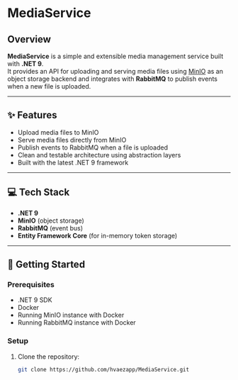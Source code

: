 # MediaService

## Overview

**MediaService** is a simple and extensible media management service built with **.NET 9**.  
It provides an API for uploading and serving media files using [MinIO](https://min.io/) as an object storage backend and integrates with **RabbitMQ** to publish events when a new file is uploaded.

---

## ✨ Features

- Upload media files to MinIO
- Serve media files directly from MinIO
- Publish events to RabbitMQ when a file is uploaded
- Clean and testable architecture using abstraction layers
- Built with the latest .NET 9 framework

---

## 💻 Tech Stack

- **.NET 9**
- **MinIO** (object storage)
- **RabbitMQ** (event bus)
- **Entity Framework Core** (for in-memory token storage)

---

## 🚀 Getting Started

### Prerequisites

- .NET 9 SDK
- Docker
- Running MinIO instance with Docker
- Running RabbitMQ instance with Docker

### Setup

1. Clone the repository:

   ```bash
   git clone https://github.com/hvaezapp/MediaService.git
